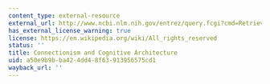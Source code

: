 ```yaml
---
content_type: external-resource
external_url: http://www.ncbi.nlm.nih.gov/entrez/query.fcgi?cmd=Retrieve&db=PubMed&dopt=Citation&list_uids=2450716
has_external_license_warning: true
license: https://en.wikipedia.org/wiki/All_rights_reserved
status: ''
title: Connectionism and Cognitive Architecture
uid: a50e9b9b-ba42-4dd4-8f63-913956575cd1
wayback_url: ''
---
```

